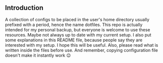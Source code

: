 ## Introduction
A collection of configs to be placed in the user's home directory usually prefixed with a period, hence the name dotfiles.
This repo is actually intended for my personal backup, but everyone is welcome to use these resources. 
Maybe not always up to date with my current setup.
I also put some explanations in this README file, because people say they are interested with my setup. I hope this will be useful.
Also, please read what is written inside the files before use. And remember, copying configuration file doesn't make it instantly work :wink: <br />
